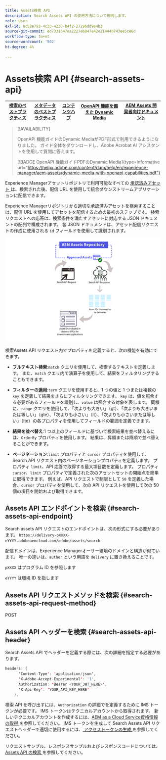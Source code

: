 ```yaml
---
title: Assets検索 API
description: Search Assets API の使用方法について説明します。
role: User
exl-id: 0c52e793-4c33-4230-b4f2-27296dd9e4b3
source-git-commit: ed7331647ea2227e6047e42e21444b743ee5ce6d
workflow-type: tm+mt
source-wordcount: '502'
ht-degree: 4%

---
```


# Assets検索 API {#search-assets-api}

| [検索のベストプラクティス](/help/assets/search-best-practices.md) | [メタデータのベストプラクティス](/help/assets/metadata-best-practices.md) | [コンテンツハブ](/help/assets/product-overview.md) | [OpenAPI 機能を備えた Dynamic Media](/help/assets/dynamic-media-open-apis-overview.md) | [AEM Assets 開発者向けドキュメント](https://developer.adobe.com/experience-cloud/experience-manager-apis/) |
| ------------- | --------------------------- |---------|----|-----|

>[!AVAILABILITY]
>
>OpenAPI 機能ガイドのDynamic MediaがPDF形式で利用できるようになりました。 ガイド全体をダウンロードし、Adobe Acrobat AI アシスタントを使用して質問に答えます。
>
>[!BADGE OpenAPI 機能ガイドPDFのDynamic Media]{type=Informative url="https://helpx.adobe.com/content/dam/help/en/experience-manager/aem-assets/dynamic-media-with-openapi-capabilities.pdf"}

Experience Managerアセットリポジトリで利用可能なすべての [ 承認済みアセット ](approve-assets.md) は、検索された後、配信 URL を使用して統合ダウンストリームアプリケーションに配信できます。

Experience Managerリポジトリから適切な承認済みアセットを検索することは、配信 URL を使用してアセットを配信するための最初のステップです。 検索リクエストへの応答は、検索条件を満たすアセットに対応する JSON ドキュメントの配列で構成されます。 各 JSON ドキュメントは、アセット配信リクエストの作成に使用される `id` フィールドを使用して識別されます。

![直接バイナリアップロードプロトコルの概要](assets/search-assets-api-overview.png)

検索Assets API リクエスト内でプロパティを定義すると、次の機能を有効にできます。

* **フルテキスト検索**:`match` クエリを使用して、検索するテキストを定義します。  また、`match` クエリ内で演算子を使用して、結果をフィルタリングすることもできます。

* **フィルターの適用**:`term` クエリを使用すると、1 つの値と 1 つまたは複数の `key` を定義して結果をさらにフィルタリングできます。 `key` は、値を照合する必要があるフィールドを識別し、`value` は照合する対象を表します。 同様に、`range` クエリを使用して、「次よりも大きい」（gt）、「次よりも大きいまたは等しい」（gte）、「次よりも小さい」（lt）、「次よりも小さいまたは等しい」（lte）の各プロパティを使用してフィールドの範囲を定義できます。

* **結果を並べ替え**:1 つ以上のフィールドに基づいて検索結果を並べ替えるには、`OrderBy` プロパティを使用します。 結果は、昇順または降順で並べ替えることができます。

* **ページネーション**:`limit` プロパティと `cursor` プロパティを使用して、Search API リクエスト内のページネーションプロパティを定義します。 プロパティ `limit`、API 応答で取得する最大項目数を定義します。 プロパティ `cursor`、`limit` プロパティで定義された次のアセットセットの開始点を簡単に取得できます。 例えば、API リクエストで制限として `50` を定義した場合、`cursor` プロパティを使用して、次の API リクエストを使用して次の 50 個の項目を開始および取得できます。

## Assets API エンドポイントを検索 {#search-assets-api-endpoint}

Search assets API リクエストのエンドポイントは、次の形式にする必要があります。
`https://delivery-pXXXX-eYYYY.adobeaemcloud.com/adobe/assets/search`

配信ドメインは、Experience Managerオーサー環境のドメインと構造が似ています。 唯一の違いは、`author` という用語を `delivery` に置き換えることです。

`pXXXX` はプログラム ID を参照します

`eYYYY` は環境 ID を指します

## Assets API リクエストメソッドを検索 {#search-assets-api-request-method}

POST

## Assets API ヘッダーを検索 {#search-assets-api-header}

Search Assets API でヘッダーを定義する際には、次の詳細を指定する必要があります。

```java
headers: {
      'Content-Type': 'application/json',
      'X-Adobe-Accept-Experimental': '1',
      Authorization: 'Bearer <YOUR_JWT_HERE>',
      'X-Api-Key': 'YOUR_API_KEY_HERE'
    },
```

検索 API を呼び出すには、`Authorization` の詳細でを定義するために IMS トークンが必要です。 IMS トークンはテクニカルアカウントから取得されます。 新しいテクニカルアカウントを作成するには、[AEM as a Cloud Service資格情報の取得 ](https://experienceleague.adobe.com/docs/experience-manager-cloud-service/content/implementing/developing/generating-access-tokens-for-server-side-apis.html?lang=en#fetch-the-aem-as-a-cloud-service-credentials) を参照してください。 IMS トークンを生成して Search Assets API リクエストヘッダーで適切に使用するには、[ アクセストークンの生成 ](https://experienceleague.adobe.com/docs/experience-manager-cloud-service/content/implementing/developing/generating-access-tokens-for-server-side-apis.html?lang=en#generating-the-access-token) を参照してください。

リクエストサンプル、レスポンスサンプルおよびレスポンスコードについては、[Assets API の検索 ](https://adobe-aem-assets-delivery-experimental.redoc.ly/#operation/search) を参照してください。
